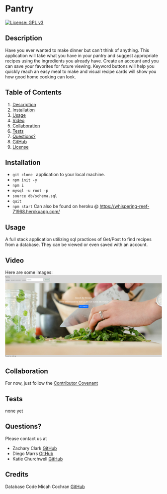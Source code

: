 # Pantry
  [![License: GPL v3](https://img.shields.io/badge/License-GPLv3-blue.svg)](https://www.gnu.org/licenses/gpl-3.0)

  ## Description
  
 Have you ever wanted to make dinner but can't think of anything. This application will take what you have in your pantry and suggest appropriate recipes using the ingredients you already have. Create an account and you can save your favorites for future viewing. Keyword buttons will help you quickly reach an easy meal to make and visual recipe cards will show you how good home cooking can look.

  ## Table of Contents
  
  1) [Description](#description)
  2) [Installation](#installation)
  3) [Usage](#usage)
  4) [Video](#video)
  5) [Collaboration](#collaboration)
  6) [Tests](#tests)
  7) [Questions?](#questions?)
  8) [GitHub](#gitHub)
  9) [License](#license)

  ## Installation
  
 - `git clone ` application to your local machine.
  - `npm init -y`
  - `npm i `
  - `mysql -u root -p`
  - `source db/schema.sql`
  - `quit`
  - `npm start`
  Can also be found on heroku @ https://whispering-reef-71968.herokuapp.com/

  ## Usage
  
  A full stack application utilizing sql practices of Get/Post to find recipes from a database. They can be viewed or even saved with an account.

  ## Video
  
 Here are some images:
[![landing page](./public/img/screenshotHomepage.png)](________ "Demo Video")



  ## Collaboration
  
  For now, just follow the [Contributor Covenant](https://www.contributor-covenant.org/)

  ## Tests
  
  none yet

  ## Questions?
  
  Please contact us at
  - Zachary Clark [GitHub](https://github.com/zaclark369)
  - Diego Marrs [GitHub](https://github.com/StaticCloud)
  - Katie Churchwell [GitHub](https://github.com/katiechurchwell)
  
  ## Credits
  
  Database Code
  Micah Cochran [GitHub](https://github.com/micahcochran/json-cookbook/blob/main/cookbook-100.json)
  
